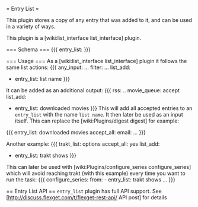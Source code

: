 = Entry List =

This plugin stores a copy of any entry that was added to it, and can be used in a variety of ways. 

This plugin is a [wiki:list_interface list_interface] plugin.

=== Schema ===
{{{
entry_list: <NAME>
}}}

=== Usage ===
As a [wiki:list_interface list_interface] plugin it follows the same list actions:
{{{
any_input: ...
filter: ...
list_add: 
  - entry_list: list name
}}}

It can be added as an additional output:
{{{
rss: ..
movie_queue: accept
list_add:
  - entry_list: downloaded movies
}}}
This will add all accepted entries to an `entry_list` with the name `list name`. It then later be used as an input itself. This can replace the [wiki:Plugins/digest digest] for example:

{{{
entry_list: downloaded movies
accept_all:
email: ...
}}}


Another example:
{{{
trakt_list: options
accept_all: yes
list_add:
  - entry_list: trakt shows
}}}

This can later be used with [wiki:Plugins/configure_series configure_series] which will avoid reaching trakt (with this example) every time you want to run the task:
{{{
configure_series:
  from:
    - entry_list: trakt shows
  ...
}}}

== Entry List API ==
`entry_list` plugin has full API support. See [http://discuss.flexget.com/t/flexget-rest-api/ API post] for details